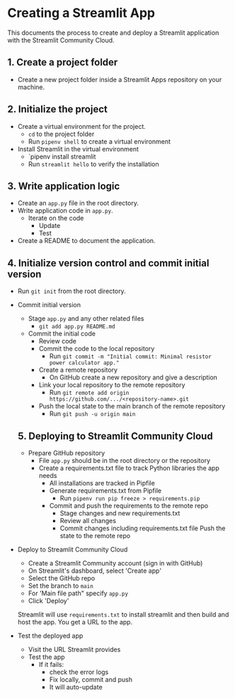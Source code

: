 # Creating a Streamlit App
This documents the process to create and deploy a Streamlit application with the Streamlit Community Cloud.

## 1. Create a project folder
* Create a new project folder inside a Streamlit Apps repository on your machine.

## 2. Initialize the project
* Create a virtual environment for the project.
  * `cd` to the project folder
  * Run `pipenv shell` to create a virtual environment
* Install Streamlit in the virtual environment
  * `pipenv install streamlit
  * Run `streamlit hello` to verify the installation

## 3. Write application logic
* Create an `app.py` file in the root directory.
* Write application code in `app.py`.
  * Iterate on the code
    * Update
    * Test
* Create a README to document the application.

## 4. Initialize version control and commit initial version
* Run `git init` from the root directory.
* Commit initial version
  * Stage `app.py` and any other related files
    * `git add app.py README.md`
  * Commit the initial code
    * Review code
    * Commit the code to the local repository
      * Run `git commit -m "Initial commit: Minimal resistor power calculator app."`
    * Create a remote repository
      * On GitHub create a new repository and give a description
    * Link your local repository to the remote repository
      * Run `git remote add origin https://github.com/.../<repository-name>.git`
    * Push the local state to the main branch of the remote repository
      * Run `git push -u origin main`

  ## 5. Deploying to Streamlit Community Cloud
  * Prepare GitHub repository
    * File `app.py` should be in the root directory or the repository
    * Create a requirements.txt file to track Python libraries the app needs
      * All installations are tracked in Pipfile
      * Generate requirements.txt from Pipfile
        * Run `pipenv run pip freeze > requirements.pip`
      * Commit and push the requirements to the remote repo
        * Stage changes and new requirements.txt
        * Review all changes
        * Commit changes including requirements.txt file
        Push the state to the remote repo
* Deploy to Streamlit Community Cloud
  * Create a Streamlit Community account (sign in with GitHub)
  * On Streamlit's dashboard, select 'Create app'
  * Select the GitHub repo
  * Set the branch to `main`
  * For 'Main file path" specify `app.py`
  * Click 'Deploy'

  Streamlit will use `requirements.txt` to install streamlit and then build and host the app. You get a URL to the app.

* Test the deployed app
  * Visit the URL Streamlit provides
  * Test the app
    * If it fails:
      * check the error logs
      * Fix locally, commit and push
      * It will auto-update



